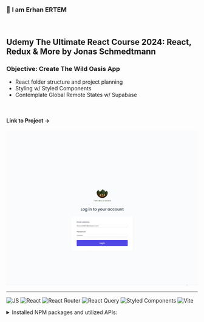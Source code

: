 ### 👋 **I am Erhan ERTEM**

&emsp;

## Udemy The Ultimate React Course 2024: React, Redux & More by Jonas Schmedtmann

### **Objective:** Create The Wild Oasis App

- React folder structure and project planning
- Styling w/ Styled Components
- Contemplate Global Remote States w/ Supabase

&emsp;

#### Link to Project &rarr;

![Screenshot](screenshot.webp)

---

![JS](https://img.shields.io/badge/JavaScript-323330?style=for-the-badge&logo=javascript&logoColor=F7DF1E) ![React](https://img.shields.io/badge/React-20232A?style=for-the-badge&logo=react&logoColor=61DAFB) ![React Router](https://img.shields.io/badge/React_Router-CA4245?style=for-the-badge&logo=react-router&logoColor=white) ![React Query](https://img.shields.io/badge/React_Query-FF4154?style=for-the-badge&logo=ReactQuery&logoColor=white) ![Styled Components](https://img.shields.io/badge/styled--components-DB7093?style=for-the-badge&logo=styled-components&logoColor=white) ![Vite](https://img.shields.io/badge/Vite-B73BFE?style=for-the-badge&logo=vite&logoColor=FFD62E)

<details>
<summary>Installed NPM packages and utilized APIs:</summary>

| Package command                   | Package link | Description                                           |
| --------------------------------- | ------------ | ----------------------------------------------------- |
| npm create vite@latest            |              | Developement Enviroment                               |
| npm i styled-components           |              | CSS styling library                                   |
| npm i react-router-dom            |              | React Router                                          |
| npm install @supabase/supabase-js |              | Supabase JS Connection Library                        |
| npm i @tanstack/react-query       |              | React query fetch and remote state management library |
| npm i react-icons                 |              | React Icons Library                                   |
| npm i date-fns                    |              | JS date library                                       |
| npm i react-hot-toast             |              | Notification library for React                        |
| npm i react-hook-form             |              | Form state management library for React               |

</details>

&emsp;
